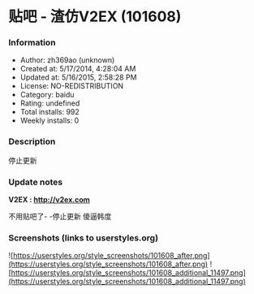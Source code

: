 # 贴吧 - 渣仿V2EX (101608)

### Information
- Author: zh369ao (unknown)
- Created at: 5/17/2014, 4:28:04 AM
- Updated at: 5/16/2015, 2:58:28 PM
- License: NO-REDISTRIBUTION
- Category: baidu
- Rating: undefined
- Total installs: 992
- Weekly installs: 0


### Description
停止更新

### Update notes
<b>V2EX : http://v2ex.com</b>

不用贴吧了- -停止更新
傻逼韩度

### Screenshots (links to userstyles.org)
![https://userstyles.org/style_screenshots/101608_after.png](https://userstyles.org/style_screenshots/101608_after.png)
![https://userstyles.org/style_screenshots/101608_additional_11497.png](https://userstyles.org/style_screenshots/101608_additional_11497.png)

